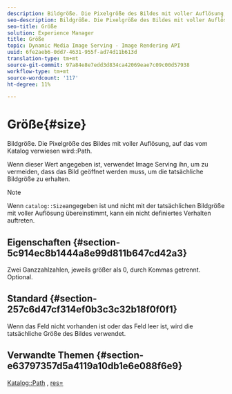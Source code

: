 ```yaml
---
description: Bildgröße. Die Pixelgröße des Bildes mit voller Auflösung, auf das vom Katalogpfad verwiesen wird.
seo-description: Bildgröße. Die Pixelgröße des Bildes mit voller Auflösung, auf das vom Katalogpfad verwiesen wird.
seo-title: Größe
solution: Experience Manager
title: Größe
topic: Dynamic Media Image Serving - Image Rendering API
uuid: 6fe2aeb6-0dd7-4631-955f-ad74d11b613d
translation-type: tm+mt
source-git-commit: 97a84e8e7edd3d834ca42069eae7c09c00d57938
workflow-type: tm+mt
source-wordcount: '117'
ht-degree: 11%

---
```



# Größe{#size}

Bildgröße. Die Pixelgröße des Bildes mit voller Auflösung, auf das vom Katalog verwiesen wird::Path.

Wenn dieser Wert angegeben ist, verwendet Image Serving ihn, um zu vermeiden, dass das Bild geöffnet werden muss, um die tatsächliche Bildgröße zu erhalten.

>[!NOTE]
>
>Wenn `catalog::Size`angegeben ist und nicht mit der tatsächlichen Bildgröße mit voller Auflösung übereinstimmt, kann ein nicht definiertes Verhalten auftreten.

## Eigenschaften {#section-5c914ec8b1444a8e99d811b647cd42a3}

Zwei Ganzzahlzahlen, jeweils größer als 0, durch Kommas getrennt. Optional.

## Standard {#section-257c6d47cf314ef0b3c3c32b18f0f0f1}

Wenn das Feld nicht vorhanden ist oder das Feld leer ist, wird die tatsächliche Größe des Bildes verwendet.

## Verwandte Themen {#section-e63797357d5a4119a10db1e6e088f6e9}

[Katalog::Path](../../../../../../is-api/image-catalog/image-serving-api-ref/c-image-catalog-reference/c-image-svg-data-reference/c-image-data-reference/r-path-cat.md#reference-306afcaff172440ca81b85da8d78213c) ,  [res=](/help/aem-is-ir-api/is-api/http-ref/image-serving-api-ref/c-http-protocol-reference/c-command-reference/r-res.md)
